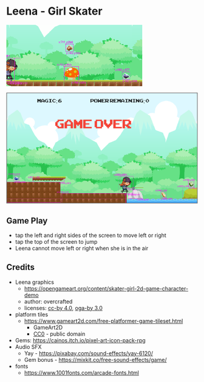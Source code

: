 # Leena - Girl Skater

![screenshot](readme/screenshot.gif)

![game over](readme/game_over.png)

## Game Play

* tap the left and right sides of the screen to move left or right
* tap the top of the screen to jump
* Leena cannot move left or right when she is in the air

## Credits

* Leena graphics
  * https://opengameart.org/content/skater-girl-2d-game-character-demo
  * author: overcrafted
  * licenses: [cc-by 4.0](https://creativecommons.org/licenses/by/4.0/), [oga-by 3.0](https://static.opengameart.org/OGA-BY-3.0.txt)
* platform tiles 
  * https://www.gameart2d.com/free-platformer-game-tileset.html
    * GameArt2D
    * [CC0](https://www.gameart2d.com/license.html) - public domain
* Gems: https://cainos.itch.io/pixel-art-icon-pack-rpg
* Audio SFX
  * Yay - https://pixabay.com/sound-effects/yay-6120/
  * Gem bonus - https://mixkit.co/free-sound-effects/game/
* fonts
  * https://www.1001fonts.com/arcade-fonts.html
  